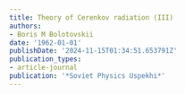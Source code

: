 ```yaml
---
title: Theory of Cerenkov radiation (III)
authors:
- Boris M Bolotovskii
date: '1962-01-01'
publishDate: '2024-11-15T01:34:51.653791Z'
publication_types:
- article-journal
publication: '*Soviet Physics Uspekhi*'
---
```

